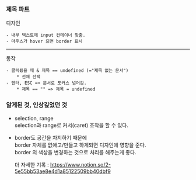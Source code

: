### 제목 파트

디자인

    - 내부 텍스트에 input 컨테이너 맞춤.
    - 마우스가 hover 되면 border 표시

---

동작

    - 클릭됬을 때 & 제목 == undefined (="제목 없는 문서")
        * 전체 선택
    - 엔터, ESC => 문서로 포커스 넘어감.
        * 제목 == "" => 제목 = undefined

### 알게된 것, 인상깊었던 것

- selection, range
  <br>selection과 range로 커서(caret) 조작을 할 수 있다.

- border도 공간을 차지하기 때문에
  <br>border 자체를 없애고/만들고 하게되면 디자인에 영향을 준다.
  <br>border 의 색상을 변경하는 것으로 처리를 해주는게 좋다.

  더 자세한 기록 :
  <https://www.notion.so/2-5e55bb53ae8e4d1a85122509bb40dbf9>
